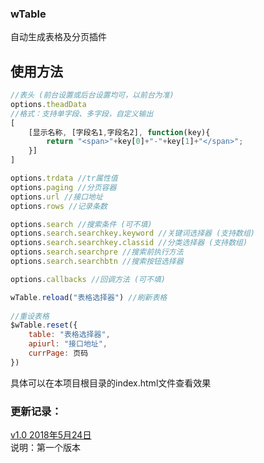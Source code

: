 ### wTable ###
自动生成表格及分页插件
 
## 使用方法 ###
```javascript
//表头 (前台设置或后台设置均可，以前台为准)
options.theadData 
//格式：支持单字段、多字段，自定义输出
[
    [显示名称, [字段名1,字段名2], function(key){
        return "<span>"+key[0]+"-"+key[1]+"</span>";
    }] 
]

options.trdata //tr属性值
options.paging //分页容器
options.url //接口地址
options.rows //记录条数

options.search //搜索条件 (可不填)
options.search.searchkey.keyword //关键词选择器 (支持数组)
options.search.searchkey.classid //分类选择器 (支持数组)
options.search.searchpre //搜索前执行方法
options.search.searchbtn //搜索按钮选择器

options.callbacks //回调方法 (可不填)

wTable.reload("表格选择器") //刷新表格
 
//重设表格
$wTable.reset({
    table: "表格选择器",
    apiurl: "接口地址",
    currPage: 页码
})
```

具体可以在本项目根目录的index.html文件查看效果

### 更新记录： ###
<a href="https://github.com/weyu/wTable/tree/v1.0">v1.0 2018年5月24日</a><br/>
说明：第一个版本
